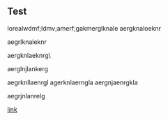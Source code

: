 ## Test
lorealwdmf;ldmv;amerf;gakmerglknale
aergknaloeknr
>

aegrlknaleknr
>
aergknlaeknrg\
>
aerglnjlankerg
>
>

aegrknllaenrgl
agerknlaerngla
aergnjaenrgkla


















aegrjnlanrelg

[link](#Test)